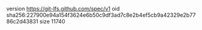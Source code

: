 version https://git-lfs.github.com/spec/v1
oid sha256:227900e94a154f3624e6b50c9df3ad7c8e2b4ef5cb9a42329e2b7786c2d43831
size 11740
